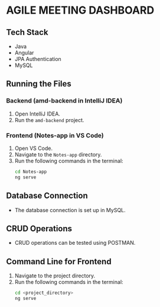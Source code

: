 # AGILE MEETING DASHBOARD

## Tech Stack
- Java
- Angular
- JPA Authentication
- MySQL

## Running the Files

### Backend (amd-backend in IntelliJ IDEA)
1. Open IntelliJ IDEA.
2. Run the `amd-backend` project.

### Frontend (Notes-app in VS Code)
1. Open VS Code.
2. Navigate to the `Notes-app` directory.
3. Run the following commands in the terminal:
    ```bash
    cd Notes-app
    ng serve
    ```

## Database Connection
- The database connection is set up in MySQL.

## CRUD Operations
- CRUD operations can be tested using POSTMAN.

## Command Line for Frontend
1. Navigate to the project directory.
2. Run the following commands in the terminal:
    ```bash
    cd <project_directory>
    ng serve
    ```



